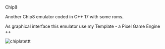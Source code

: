 Chip8

Another Chip8 emulator coded in C++ 17 with some roms.

As graphical interface this emulator use my Template - a Pixel Game Engine ++


![chiplatettt](https://user-images.githubusercontent.com/17862708/217622911-cc9006c7-f4a8-41bd-b733-d37710c128aa.png)
